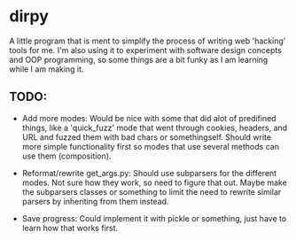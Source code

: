 # dirpy
A little program that is ment to simplify the process of writing web 'hacking' tools for me.
I'm also using it to experiment with software design concepts and OOP programming, so some things are a bit funky as I am learning while I am making it.

## TODO:
* Add more modes:
    Would be nice with some that did alot of predifined things,
    like a 'quick_fuzz' mode that went through cookies, headers, and URL
    and fuzzed them with bad chars or somethingself.
    Should write more simple functionality first so modes that use several
    methods can use them (composition).
   
* Reformat/rewrite get_args.py:
    Should use subparsers for the different modes. Not sure how they work,
    so need to figure that out.
    Maybe make the subparsers classes or something to limit the need to
    rewrite similar parsers by inheriting from them instead.

* Save progress:
    Could implement it with pickle or something, just have to learn how
    that works first.
